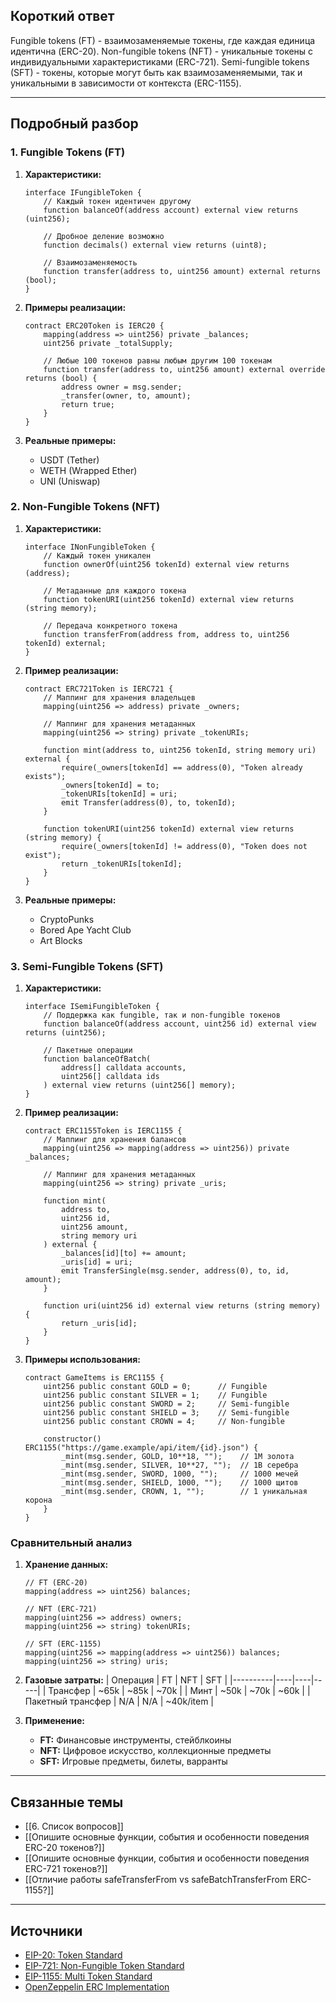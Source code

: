 ## Короткий ответ

Fungible tokens (FT) - взаимозаменяемые токены, где каждая единица идентична (ERC-20). Non-fungible tokens (NFT) - уникальные токены с индивидуальными характеристиками (ERC-721). Semi-fungible tokens (SFT) - токены, которые могут быть как взаимозаменяемыми, так и уникальными в зависимости от контекста (ERC-1155).

---

## Подробный разбор

### **1. Fungible Tokens (FT)**

1. **Характеристики:**
   ```solidity
   interface IFungibleToken {
       // Каждый токен идентичен другому
       function balanceOf(address account) external view returns (uint256);
       
       // Дробное деление возможно
       function decimals() external view returns (uint8);
       
       // Взаимозаменяемость
       function transfer(address to, uint256 amount) external returns (bool);
   }
   ```

2. **Примеры реализации:**
   ```solidity
   contract ERC20Token is IERC20 {
       mapping(address => uint256) private _balances;
       uint256 private _totalSupply;
       
       // Любые 100 токенов равны любым другим 100 токенам
       function transfer(address to, uint256 amount) external override returns (bool) {
           address owner = msg.sender;
           _transfer(owner, to, amount);
           return true;
       }
   }
   ```

3. **Реальные примеры:**
   - USDT (Tether)
   - WETH (Wrapped Ether)
   - UNI (Uniswap)

### **2. Non-Fungible Tokens (NFT)**

1. **Характеристики:**
   ```solidity
   interface INonFungibleToken {
       // Каждый токен уникален
       function ownerOf(uint256 tokenId) external view returns (address);
       
       // Метаданные для каждого токена
       function tokenURI(uint256 tokenId) external view returns (string memory);
       
       // Передача конкретного токена
       function transferFrom(address from, address to, uint256 tokenId) external;
   }
   ```

2. **Пример реализации:**
   ```solidity
   contract ERC721Token is IERC721 {
       // Маппинг для хранения владельцев
       mapping(uint256 => address) private _owners;
       
       // Маппинг для хранения метаданных
       mapping(uint256 => string) private _tokenURIs;
       
       function mint(address to, uint256 tokenId, string memory uri) external {
           require(_owners[tokenId] == address(0), "Token already exists");
           _owners[tokenId] = to;
           _tokenURIs[tokenId] = uri;
           emit Transfer(address(0), to, tokenId);
       }
       
       function tokenURI(uint256 tokenId) external view returns (string memory) {
           require(_owners[tokenId] != address(0), "Token does not exist");
           return _tokenURIs[tokenId];
       }
   }
   ```

3. **Реальные примеры:**
   - CryptoPunks
   - Bored Ape Yacht Club
   - Art Blocks

### **3. Semi-Fungible Tokens (SFT)**

1. **Характеристики:**
   ```solidity
   interface ISemiFungibleToken {
       // Поддержка как fungible, так и non-fungible токенов
       function balanceOf(address account, uint256 id) external view returns (uint256);
       
       // Пакетные операции
       function balanceOfBatch(
           address[] calldata accounts,
           uint256[] calldata ids
       ) external view returns (uint256[] memory);
   }
   ```

2. **Пример реализации:**
   ```solidity
   contract ERC1155Token is IERC1155 {
       // Маппинг для хранения балансов
       mapping(uint256 => mapping(address => uint256)) private _balances;
       
       // Маппинг для хранения метаданных
       mapping(uint256 => string) private _uris;
       
       function mint(
           address to,
           uint256 id,
           uint256 amount,
           string memory uri
       ) external {
           _balances[id][to] += amount;
           _uris[id] = uri;
           emit TransferSingle(msg.sender, address(0), to, id, amount);
       }
       
       function uri(uint256 id) external view returns (string memory) {
           return _uris[id];
       }
   }
   ```

3. **Примеры использования:**
   ```solidity
   contract GameItems is ERC1155 {
       uint256 public constant GOLD = 0;      // Fungible
       uint256 public constant SILVER = 1;    // Fungible
       uint256 public constant SWORD = 2;     // Semi-fungible
       uint256 public constant SHIELD = 3;    // Semi-fungible
       uint256 public constant CROWN = 4;     // Non-fungible
       
       constructor() ERC1155("https://game.example/api/item/{id}.json") {
           _mint(msg.sender, GOLD, 10**18, "");    // 1M золота
           _mint(msg.sender, SILVER, 10**27, "");  // 1B серебра
           _mint(msg.sender, SWORD, 1000, "");     // 1000 мечей
           _mint(msg.sender, SHIELD, 1000, "");    // 1000 щитов
           _mint(msg.sender, CROWN, 1, "");        // 1 уникальная корона
       }
   }
   ```

### **Сравнительный анализ**

1. **Хранение данных:**
   ```solidity
   // FT (ERC-20)
   mapping(address => uint256) balances;
   
   // NFT (ERC-721)
   mapping(uint256 => address) owners;
   mapping(uint256 => string) tokenURIs;
   
   // SFT (ERC-1155)
   mapping(uint256 => mapping(address => uint256)) balances;
   mapping(uint256 => string) uris;
   ```

2. **Газовые затраты:**
   | Операция | FT | NFT | SFT |
   |----------|----|----|-----|
   | Трансфер | ~65k | ~85k | ~70k |
   | Минт | ~50k | ~70k | ~60k |
   | Пакетный трансфер | N/A | N/A | ~40k/item |

3. **Применение:**
   - **FT:** Финансовые инструменты, стейблкоины
   - **NFT:** Цифровое искусство, коллекционные предметы
   - **SFT:** Игровые предметы, билеты, варранты

---

## Связанные темы
- [[6. Список вопросов]]
- [[Опишите основные функции, события и особенности поведения ERC-20 токенов?]]
- [[Опишите основные функции, события и особенности поведения ERC-721 токенов?]]
- [[Отличие работы safeTransferFrom vs safeBatchTransferFrom ERC-1155?]]

---

## Источники
- [EIP-20: Token Standard](https://eips.ethereum.org/EIPS/eip-20)
- [EIP-721: Non-Fungible Token Standard](https://eips.ethereum.org/EIPS/eip-721)
- [EIP-1155: Multi Token Standard](https://eips.ethereum.org/EIPS/eip-1155)
- [OpenZeppelin ERC Implementation](https://github.com/OpenZeppelin/openzeppelin-contracts/tree/master/contracts/token) 